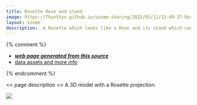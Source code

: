 ```yaml
---
title: Rosette Rose and stand
image: https://ThynStyx.github.io/vzome-sharing/2022/01/11/13-49-37-Rosette-Rose-and-stand/Rosette-Rose-and-stand.png
layout: vzome
description:  A Rosette which looks like a Rose and its stand which can be built in Zometool.
---
```


{% comment %}
 - [***web page generated from this source***][post]
 - [data assets and more info][github]

[post]: <https://ThynStyx.github.io/vzome-sharing/2022/01/11/Rosette-Rose-and-stand-13-49-37.html>
[github]: <https://github.com/ThynStyx/vzome-sharing/tree/main/2022/01/11/13-49-37-Rosette-Rose-and-stand/>
{% endcomment %}

<< page description >>
A 3D model with a Rosette projection.

<vzome-viewer style="width: 100%; height: 65vh;"
       src="https://ThynStyx.github.io/vzome-sharing/2022/01/11/13-49-37-Rosette-Rose-and-stand/Rosette-Rose-and-stand.vZome" >
  <img src="https://ThynStyx.github.io/vzome-sharing/2022/01/11/13-49-37-Rosette-Rose-and-stand/Rosette-Rose-and-stand.png" />
</vzome-viewer>
